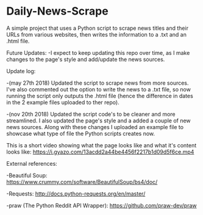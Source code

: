 # Daily-News-Scrape

A simple project that uses a Python script to scrape news titles and their URLs from various websites, then writes the information to a .txt and an .html file.

Future Updates:
-I expect to keep updating this repo over time, as I make changes to the page's style and add/update the news sources.

Update log:

-(may 27th 2018) Updated the script to scrape news from more sources. I've also commented out the option to write the news to a .txt file, so now running the script only outputs the .html file (hence the difference in dates in the 2 example files uploaded to ther repo).

-(nov 20th 2018) Updated the script code's to be cleaner and more streamlined. I also updated the page's style and a added a couple of new news sources. Along with these changes I uploaded an example file to showcase what type of file the Python scripts creates now.

This is a short video showing what the page looks like and what it's content looks like:
https://i.gyazo.com/13acdd2a44be4456f2217b1d09d5f6ce.mp4

External references:

-Beautiful Soup: https://www.crummy.com/software/BeautifulSoup/bs4/doc/

-Requests: http://docs.python-requests.org/en/master/

-praw (The Python Reddit API Wrapper): https://github.com/praw-dev/praw
